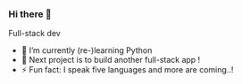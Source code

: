 ### Hi there 👋


Full-stack dev

- 🔭 I’m currently (re-)learning Python
- 🌱 Next project is to build another full-stack app !
- ⚡ Fun fact: I speak five languages and more are coming..!

